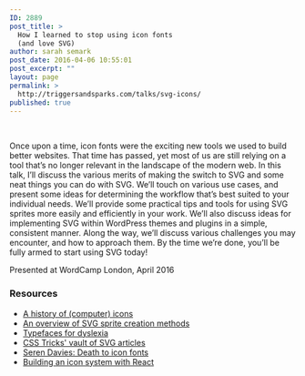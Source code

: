 ```yaml
---
ID: 2889
post_title: >
  How I learned to stop using icon fonts
  (and love SVG)
author: sarah semark
post_date: 2016-04-06 10:55:01
post_excerpt: ""
layout: page
permalink: >
  http://triggersandsparks.com/talks/svg-icons/
published: true
---
```

&nbsp;

<p class="cap">Once upon a time, icon fonts were the exciting new tools we used to build better websites. That time has passed, yet most of us are still relying on a tool that’s no longer relevant in the landscape of the modern web. In this talk, I’ll discuss the various merits of making the switch to SVG and some neat things you can do with SVG. We’ll touch on various use cases, and present some ideas for determining the workflow that’s best suited to your individual needs. We’ll provide some practical tips and tools for using SVG sprites more easily and efficiently in your work. We’ll also discuss ideas for implementing SVG within WordPress themes and plugins in a simple, consistent manner. Along the way, we’ll discuss various challenges you may encounter, and how to approach them. By the time we’re done, you’ll be fully armed to start using SVG today!</p>

Presented at WordCamp London, April 2016

<h3>Resources</h3>

<ul>
    <li><a href="https://historyoficons.com/">A history of (computer) icons</a></li>
    <li><a href="https://24ways.org/2014/an-overview-of-svg-sprite-creation-techniques/">An overview of SVG sprite creation methods</a></li>
    <li><a href="http://bdatech.org/what-technology/typefaces-for-dyslexia/">Typefaces for dyslexia</a></li>
    <li><a href="https://css-tricks.com/lodge/svg/">CSS Tricks' vault of SVG articles</a></li>
    <li><a href="https://www.youtube.com/watch?v=9xXBYcWgCHA">Seren Davies: Death to icon fonts</a></li>
    <li><a href="https://css-tricks.com/creating-svg-icon-system-react/">Building an icon system with React</a></li>
</ul>